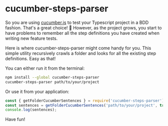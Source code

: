 # cucumber-steps-parser

So you are using [cucumber.js](https://github.com/cucumber/cucumber-js) to test your Typescript project in a BDD fashion. That's a great choice! :tada: However, as the project grows, you start to have problems to remember all the step definitions you have created when writing new feature tests.

Here is where cucumber-steps-parser might come handy for you. This simple utility recursively crawls a folder and looks for all the existing step definitions. Easy as that!

You can either run it from the terminal:

```bash
npm install --global cucumber-steps-parser
cucumber-steps-parser path/to/your/project
```

Or use it from your application:

```javascript
const { getFolderCucumberSentences } = require('cucumber-steps-parser');
const sentences = getFolderCucumberSentences('path/to/your/project', true);
console.log(sentences);
```

Have fun!
